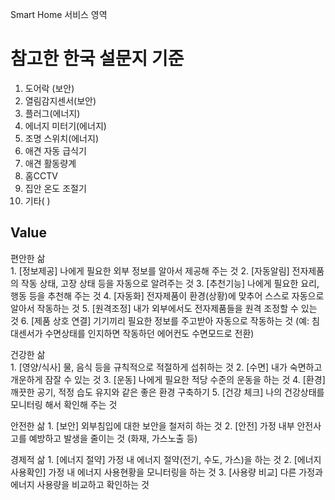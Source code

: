 Smart Home 서비스 영역

# 참고한 한국 설문지 기준

1. 도어락	(보안)		
2. 열림감지센서(보안)	
3. 플러그(에너지)		
4. 에너지 미터기(에너지)	
5. 조명 스위치(에너지)	
6. 애견 자동 급식기	
7. 애견 활동량계		
8. 홈CCTV
9. 집안 온도 조절기	
10. 기타(  )


## Value

편안한 삶	
        1. [정보제공] 나에게 필요한 외부 정보를 알아서 제공해 주는 것
	2. [자동알림] 전자제품의 작동 상태, 고장 상태 등을 자동으로 알려주는 것 
	3. [추천기능] 나에게 필요한 요리, 행동 등을 추천해 주는 것
	4. [자동화] 전자제품이 환경(상황)에 맞추어 스스로 자동으로 알아서 작동하는 것
	5. [원격조정] 내가 외부에서도 전자제품들을 원격 조정할 수 있는 것
	6. [제품 상호 연결] 기기끼리 필요한 정보를 주고받아 자동으로 작동하는 것 (예: 침대센서가 수면상태를 인지하면 작동하던 에어컨도 수면모드로 전환)

건강한 삶	
        1. [영양/식사] 물, 음식 등을 규칙적으로 적절하게 섭취하는 것
	2. [수면] 내가 숙면하고 개운하게 잠잘 수 있는 것
	3. [운동] 나에게 필요한 적당 수준의 운동을 하는 것
	4. [환경] 깨끗한 공기, 적정 습도 유지와 같은 좋은 환경 구축하기
	5. [건강 체크] 나의 건강상태를 모니터링 해서 확인해 주는 것

안전한 삶
	1. [보안] 외부침입에 대한 보안을 철저히 하는 것
	2. [안전] 가정 내부 안전사고를 예방하고 발생을 줄이는 것 (화재, 가스노출 등)

경제적 삶
	1. [에너지 절약] 가정 내 에너지 절약(전기, 수도, 가스)을 하는 것 
	2. [에너지 사용확인] 가정 내 에너지 사용현황을 모니터링을 하는 것
	3. [사용량 비교] 다른 가정과 에너지 사용량을 비교하고 확인하는 것
